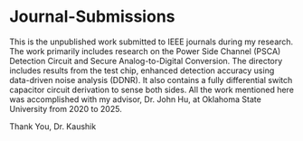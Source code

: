 # Journal-Submissions
This is the unpublished work submitted to IEEE journals during my research. The work primarily includes research on the Power Side Channel (PSCA) Detection Circuit and Secure Analog-to-Digital Conversion. The directory includes results from the test chip, enhanced detection accuracy using data-driven noise analysis (DDNR). It also contains a fully differential switch capacitor circuit derivation to sense both sides. All the work mentioned here was accomplished with my advisor, Dr. John Hu, at Oklahoma State University from 2020 to 2025. 

Thank You,
Dr. Kaushik
